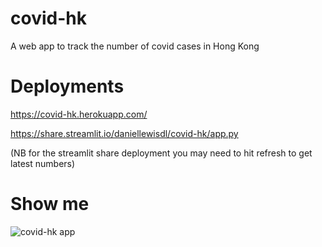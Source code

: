 # covid-hk
A web app to track the number of covid cases in Hong Kong

# Deployments

https://covid-hk.herokuapp.com/

https://share.streamlit.io/daniellewisdl/covid-hk/app.py

(NB for the streamlit share deployment you may need to hit refresh to get latest numbers)

# Show me
![covid-hk app](https://github.com/daniellewisDL/covid-hk/blob/master/preivew.png)
